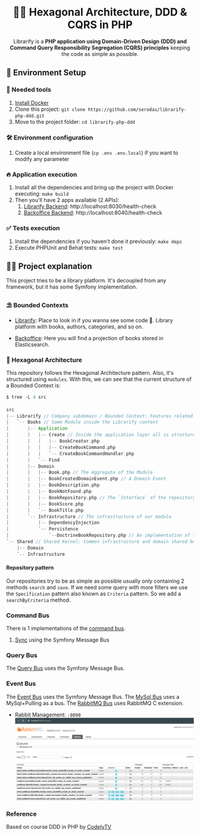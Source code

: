 <h1 align="center">
  🐘🎯 Hexagonal Architecture, DDD & CQRS in PHP
</h1>

<p align="center">
  Librarify is a <strong>PHP application using Domain-Driven Design (DDD) and Command Query Responsibility Segregation
  (CQRS) principles</strong> keeping the code as simple as possible.
</p>

## 🚀 Environment Setup

### 🐳 Needed tools

1. [Install Docker](https://www.docker.com/get-started)
2. Clone this project: `git clone https://github.com/serodas/librarify-php-ddd.git`
3. Move to the project folder: `cd librarify-php-ddd`

### 🛠️ Environment configuration

1. Create a local environment file (`cp .env .env.local`) if you want to modify any parameter

### 🔥 Application execution

1. Install all the dependencies and bring up the project with Docker executing: `make build`
2. Then you'll have 2 apps available (2 APIs):
   1. [Librarify Backend](apps/librarify/backend): http://localhost:8030/health-check
   2. [Backoffice Backend](apps/backoffice/backend): http://localhost:8040/health-check

### ✅ Tests execution

1. Install the dependencies if you haven't done it previously: `make deps`
2. Execute PHPUnit and Behat tests: `make test`

## 👩‍💻 Project explanation

This project tries to be a library platform. It's decoupled from any framework, but it has
some Symfony implementation.

### ⛱️ Bounded Contexts

* [Librarify](src/Librarify): Place to look in if you wanna see some code 🙂. Library platform with books, authors, categories, and so on.

* [Backoffice](src/Backoffice): Here you will find a projection of books stored in Elasticsearch.

### 🎯 Hexagonal Architecture

This repository follows the Hexagonal Architecture pattern. Also, it's structured using `modules`.
With this, we can see that the current structure of a Bounded Context is:

```scala
$ tree -L 4 src

src
|-- Librarify // Company subdomain / Bounded Context: Features related to one of the company business lines / products
|   `-- Books // Some Module inside the Librarify context
|       |-- Application
|       |   |-- Create // Inside the application layer all is structured by actions
|       |   |   |-- BookCreator.php
|       |   |   |-- CreateBookCommand.php
|       |   |   `-- CreateBookCommandHandler.php
|       |   `-- Find
|       |-- Domain
|       |   |-- Book.php // The Aggregate of the Module
|       |   |-- BookCreatedDomainEvent.php // A Domain Event
|       |   |-- BookDescription.php
|       |   |-- BookNotFound.php
|       |   |-- BookRepository.php // The `Interface` of the repository is inside Domain
|       |   |-- BookScore.php
|       |   `-- BookTitle.php
|       `-- Infrastructure // The infrastructure of our module
|           |-- DependencyInjection
|           `-- Persistence
|               `--DoctrineBookRepository.php // An implementation of the repository
`-- Shared // Shared Kernel: Common infrastructure and domain shared between the different Bounded Contexts
    |-- Domain
    `-- Infrastructure
```

#### Repository pattern
Our repositories try to be as simple as possible usually only containing 2 methods `search` and `save`.
If we need some query with more filters we use the `Specification` pattern also known as `Criteria` pattern. So we add a
`searchByCriteria` method.

### Command Bus
There is 1 implementations of the [command bus](src/Shared/Domain/Bus/Command/CommandBus.php).
1. [Sync](src/Shared/Infrastructure/Bus/Command/InMemorySymfonyCommandBus.php) using the Symfony Message Bus

### Query Bus
The [Query Bus](src/Shared/Infrastructure/Bus/Query/InMemorySymfonyQueryBus.php) uses the Symfony Message Bus.

### Event Bus
The [Event Bus](src/Shared/Infrastructure/Bus/Event/InMemory/InMemorySymfonyEventBus.php) uses the Symfony Message Bus.
The [MySql Bus](src/Shared/Infrastructure/Bus/Event/MySql/MySqlDoctrineEventBus.php) uses a MySql+Pulling as a bus.
The [RabbitMQ Bus](src/Shared/Infrastructure/Bus/Event/RabbitMq/RabbitMqEventBus.php) uses RabbitMQ C extension.

- Rabbit Management: `:8090`
![Rabbit](etc/screenshots/rabbitmq-queues.png)

### Reference
Based on course DDD in PHP by [CodelyTV](https://codely.com/)